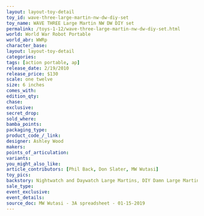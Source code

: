 ```yaml
---
layout: layout-toy-detail 
toy_id: wave-three-large-martin-nw-dw-diy-set
toy_name: WAVE THREE Large Martin NW DW DIY set
permalink: /toys-1-12/wave-three-large-martin-nw-dw-diy-set.html
world: World War Robot Portable
world_abr: WWRp
character_base: 
layout: layout-toy-detail
categories: 
tags: [action portable, ap] 
release_date: 2/19/2010
release_price: $130 
scale: one twelve
size: 6 inches
comes_with: 
edition_qty: 
chase: 
exclusive: 
secret_drop: 
sold_where: 
bamba_points: 
packaging_type: 
product_code_/_link: 
designer: Ashley Wood
makers: 
points_of_articulation: 
variants: 
you_might_also_like: 
article_contributors: [Phil Back, Don Slater, MW Wutasi]
toy_pics: 
backstory: Nightwatch and Daywatch Large Martins, DIY Damn Large Martin
sale_type: 
event_exclusive: 
event_details: 
source_doc: MW Wutasi - 3A spreadsheet - 01-15-2019
---
```

